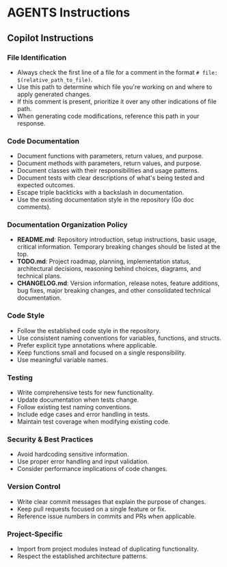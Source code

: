 # AGENTS Instructions

## Copilot Instructions

### File Identification

- Always check the first line of a file for a comment in the format `# file: $(relative_path_to_file)`.
- Use this path to determine which file you're working on and where to apply generated changes.
- If this comment is present, prioritize it over any other indications of file path.
- When generating code modifications, reference this path in your response.

### Code Documentation

- Document functions with parameters, return values, and purpose.
- Document methods with parameters, return values, and purpose.
- Document classes with their responsibilities and usage patterns.
- Document tests with clear descriptions of what's being tested and expected outcomes.
- Escape triple backticks with a backslash in documentation.
- Use the existing documentation style in the repository (Go doc comments).

### Documentation Organization Policy

- **README.md**: Repository introduction, setup instructions, basic usage, critical information. Temporary breaking changes should be listed at the top.
- **TODO.md**: Project roadmap, planning, implementation status, architectural decisions, reasoning behind choices, diagrams, and technical plans.
- **CHANGELOG.md**: Version information, release notes, feature additions, bug fixes, major breaking changes, and other consolidated technical documentation.

### Code Style

- Follow the established code style in the repository.
- Use consistent naming conventions for variables, functions, and structs.
- Prefer explicit type annotations where applicable.
- Keep functions small and focused on a single responsibility.
- Use meaningful variable names.

### Testing

- Write comprehensive tests for new functionality.
- Update documentation when tests change.
- Follow existing test naming conventions.
- Include edge cases and error handling in tests.
- Maintain test coverage when modifying existing code.

### Security & Best Practices

- Avoid hardcoding sensitive information.
- Use proper error handling and input validation.
- Consider performance implications of code changes.

### Version Control

- Write clear commit messages that explain the purpose of changes.
- Keep pull requests focused on a single feature or fix.
- Reference issue numbers in commits and PRs when applicable.

### Project-Specific

- Import from project modules instead of duplicating functionality.
- Respect the established architecture patterns.
